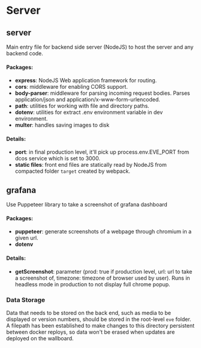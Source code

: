 # Server

## server
Main entry file for backend side server (NodeJS) to host the server and any backend code.

#### Packages:
- **express**: NodeJS Web application framework for routing.
- **cors**: middleware for enabling CORS support.
- **body-parser**: middleware for parsing incoming request bodies. Parses application/json and application/x-www-form-urlencoded.
- **path**: utilities for working with file and directory paths.
- **dotenv**: utilities for extract .env environment variable in dev environment.
- **multer**: handles saving images to disk

#### Details:
- **port**: in final production level, it'll pick up process.env.EVE_PORT from dcos service which is set to 3000.
- **static files**: front end files are statically read by NodeJS from compacted folder `target` created by webpack.

## grafana
Use Puppeteer library to take a screenshot of grafana dashboard

#### Packages:
- **puppeteer**: generate screenshots of a webpage through chromium in a given url.
- **dotenv**

#### Details:
- **getScreenshot**: parameter (prod: true if production level, url: url to take a screenshot of, timezone: timezone of browser used by user). Runs in headless mode in production to not display full chrome popup.


### Data Storage

Data that needs to be stored on the back end, such as media to be displayed or version numbers, should be stored in the root-level `eve` folder.  A filepath has been established to make changes to this directory persistent between docker reploys, so data won't be erased when updates are deployed on the wallboard.
